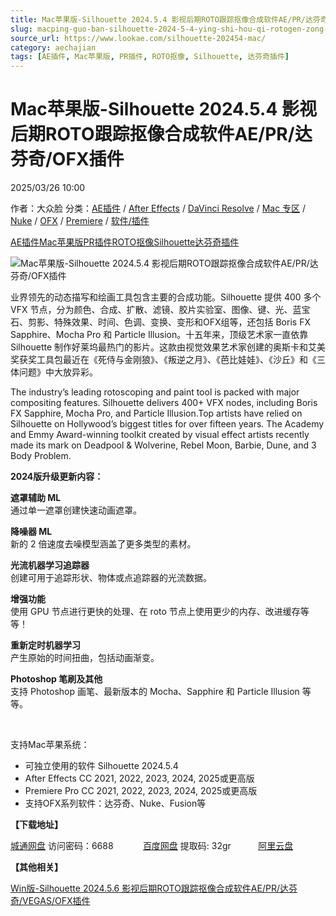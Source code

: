 ```yaml
---
title: Mac苹果版-Silhouette 2024.5.4 影视后期ROTO跟踪抠像合成软件AE/PR/达芬奇/OFX插件
slug: macping-guo-ban-silhouette-2024-5-4-ying-shi-hou-qi-rotogen-zong-kou-xiang-he-cheng-ruan-jian-ae-pr-da-fen-qi-ofxcha-jian
source_url: https://www.lookae.com/silhouette-202454-mac/
category: aechajian
tags: [AE插件, Mac苹果版, PR插件, ROTO抠像, Silhouette, 达芬奇插件]
---
```

# Mac苹果版-Silhouette 2024.5.4 影视后期ROTO跟踪抠像合成软件AE/PR/达芬奇/OFX插件

2025/03/26 10:00

作者：大众脸
分类：[AE插件](https://www.lookae.com/after-effects/aechajian/) / [After Effects](https://www.lookae.com/after-effects/) / [DaVinci Resolve](https://www.lookae.com/qitarjcj/resolvezy/) / [Mac 专区](https://www.lookae.com/mac-osx/) / [Nuke](https://www.lookae.com/qitarjcj/nukezy/) / [OFX](https://www.lookae.com/qitarjcj/ofxzy/) / [Premiere](https://www.lookae.com/qitarjcj/premierezy/) / [软件/插件](https://www.lookae.com/qitarjcj/)

[AE插件](https://www.lookae.com/tag/ae%e6%8f%92%e4%bb%b6/)[Mac苹果版](https://www.lookae.com/tag/mac%e8%8b%b9%e6%9e%9c%e7%89%88/)[PR插件](https://www.lookae.com/tag/pr%e6%8f%92%e4%bb%b6/)[ROTO抠像](https://www.lookae.com/tag/roto%e6%8a%a0%e5%83%8f/)[Silhouette](https://www.lookae.com/tag/silhouette/)[达芬奇插件](https://www.lookae.com/tag/%e8%be%be%e8%8a%ac%e5%a5%87%e6%8f%92%e4%bb%b6/)

![Mac苹果版-Silhouette 2024.5.4 影视后期ROTO跟踪抠像合成软件AE/PR/达芬奇/OFX插件](https://www.lookae.com/wp-content/uploads/2024/06/Silhouette-2024.jpg "Mac苹果版-Silhouette 2024.5.4 影视后期ROTO跟踪抠像合成软件AE/PR/达芬奇/OFX插件-LookAE.com")

业界领先的动态描写和绘画工具包含主要的合成功能。Silhouette 提供 400 多个 VFX 节点，分为颜色、合成、扩散、滤镜、胶片实验室、图像、键、光、蓝宝石、剪影、特殊效果、时间、色调、变换、变形和OFX组等，还包括 Boris FX Sapphire、Mocha Pro 和 Particle Illusion。十五年来，顶级艺术家一直依靠 Silhouette 制作好莱坞最热门的影片。这款由视觉效果艺术家创建的奥斯卡和艾美奖获奖工具包最近在《死侍与金刚狼》、《叛逆之月》、《芭比娃娃》、《沙丘》和《三体问题》中大放异彩。

The industry’s leading rotoscoping and paint tool is packed with major compositing features. Silhouette delivers 400+ VFX nodes, including Boris FX Sapphire, Mocha Pro, and Particle Illusion.Top artists have relied on Silhouette on Hollywood’s biggest titles for over fifteen years. The Academy and Emmy Award-winning toolkit created by visual effect artists recently made its mark on Deadpool & Wolverine, Rebel Moon, Barbie, Dune, and 3 Body Problem.

**2024版升级更新内容：**

**遮罩辅助 ML**  
通过单一遮罩创建快速动画遮罩。

**降噪器 ML**  
新的 2 倍速度去噪模型涵盖了更多类型的素材。

**光流机器学习追踪器**  
创建可用于追踪形状、物体或点追踪器的光流数据。

**增强功能**  
使用 GPU 节点进行更快的处理、在 roto 节点上使用更少的内存、改进缓存等等！

**重新定时机器学习**  
产生原始的时间扭曲，包括动画渐变。

**Photoshop 笔刷及其他**  
支持 Photoshop 画笔、最新版本的 Mocha、Sapphire 和 Particle Illusion 等等。

[﻿](http://cloud.video.taobao.com/play/u/null/p/1/e/6/t/1/465845497543.mp4)

支持Mac苹果系统：

* 可独立使用的软件 Silhouette 2024.5.4
* After Effects CC 2021, 2022, 2023, 2024, 2025或更高版
* Premiere Pro CC 2021, 2022, 2023, 2024, 2025或更高版
* 支持OFX系列软件：达芬奇、Nuke、Fusion等

**【下载地址】**

[城通网盘](https://url70.ctfile.com/f/2827370-1444736171-3f95d7?p=4431) 访问密码：6688            [百度网盘](https://pan.baidu.com/s/1MUb-BT3j7wnEINGlQUehpg?pwd=32gr) 提取码: 32gr           [阿里云盘](https://www.alipan.com/s/7Hte5vq4Q5H)

**【其他相关】**

[Win版-Silhouette 2024.5.6 影视后期ROTO跟踪抠像合成软件AE/PR/达芬奇/VEGAS/OFX插件](https://www.lookae.com/silhouette-202456/)
